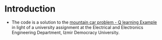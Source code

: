 # Introduction
* The code is a solution to the [mountain car problem - Q learning Example](https://en.wikipedia.org/wiki/Mountain_car_problem) in light of a university assignment at the Electrical and Electronics Engineering Department, Izmir Democracy University.
